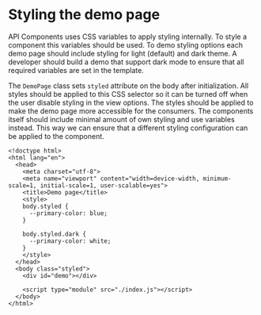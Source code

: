 # Styling the demo page

API Components uses CSS variables to apply styling internally. To style a component this variables should be used. To demo styling options each demo page should include styling for light \(default\) and dark theme. A developer should build a demo that support dark mode to ensure that all required variables are set in the template.

The `DemoPage` class sets `styled` attribute on the body after initialization. All styles should be applied to this CSS selector so it can be turned off when the user disable styling in the view options. The styles should be applied to make the demo page more accessible for the consumers. The components itself should include minimal amount of own styling and use variables instead. This way we can ensure that a different styling configuration can be applied to the component.

```markup
<!doctype html>
<html lang="en">
  <head>
    <meta charset="utf-8">
    <meta name="viewport" content="width=device-width, minimum-scale=1, initial-scale=1, user-scalable=yes">
    <title>Demo page</title>
    <style>
    body.styled {
      --primary-color: blue;
    }
    
    body.styled.dark {
      --primary-color: white;
    }
    </style>
  </head>
  <body class="styled">
    <div id="demo"></div>

    <script type="module" src="./index.js"></script>
  </body>
</html>
```

